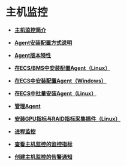 # 主机监控<a name="ZH-CN_TOPIC_0135532771"></a>

-   **[主机监控简介](主机监控简介.md)**  

-   **[Agent安装配置方式说明](Agent安装配置方式说明.md)**  

-   **[Agent版本特性](Agent版本特性.md)**  

-   **[在ECS/BMS中安装配置Agent（Linux）](在ECS-BMS中安装配置Agent（Linux）.md)**  

-   **[在ECS中安装配置Agent（Windows）](在ECS中安装配置Agent（Windows）.md)**  

-   **[在ECS中批量安装Agent（Linux）](在ECS中批量安装Agent（Linux）.md)**  

-   **[管理Agent](管理Agent.md)**  

-   **[安装GPU指标与RAID指标采集插件（Linux）](安装GPU指标与RAID指标采集插件（Linux）.md)**  

-   **[进程监控](进程监控.md)**  

-   **[查看主机监控的监控指标](查看主机监控的监控指标.md)**  

-   **[创建主机监控的告警通知](创建主机监控的告警通知.md)**  


